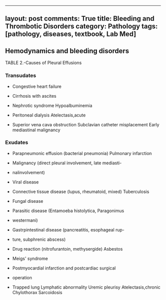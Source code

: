 
---
layout: post
comments: True
title: Bleeding and Thrombotic Disorders
category: Pathology
tags: [pathology, diseases, textbook, Lab Med]
---

## Hemodynamics and bleeding disorders

TABLE 2.-Causes of Pleural Effusions

### Transudates 
<!--break-->
* Congestive heart failure

* Cirrhosis with ascites

* Nephrotic syndrome Hypoalbuminemia

* Peritoneal dialysis Atelectasis,acute

* Superior vena cava obstruction Subclavian catheter misplacement Early mediastinal malignancy

### Exudates

* Parapneumonic effusion (bacterial pneumonia) Pulmonary infarction

* Malignancy (direct pleural involvement, late mediasti-

* nalinvolvement)

* Viral disease

* Connective tissue disease (lupus, rheumatoid, mixed) Tuberculosis

* Fungal disease

* Parasitic disease (Entamoeba histolytica, Paragonimus

* westermani)

* Gastrpintestinal disease (pancreatitis, esophageal rup-

* ture, subphrenic abscess)

* Drug reaction (nitrofurantoin, methysergide) Asbestos

* Meigs' syndrome

* Postmyocardial infarction and postcardiac surgical

* operation

* Trapped lung Lymphatic abnormality Uremic pleurisy Atelectasis,chronic Chylothorax Sarcoidosis